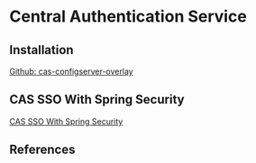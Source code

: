 # Central Authentication Service

## Installation

[Github: cas-configserver-overlay](https://github.com/apereo/cas-configserver-overlay)

## CAS SSO With Spring Security

[CAS SSO With Spring Security](https://www.baeldung.com/spring-security-cas-sso)

## References
